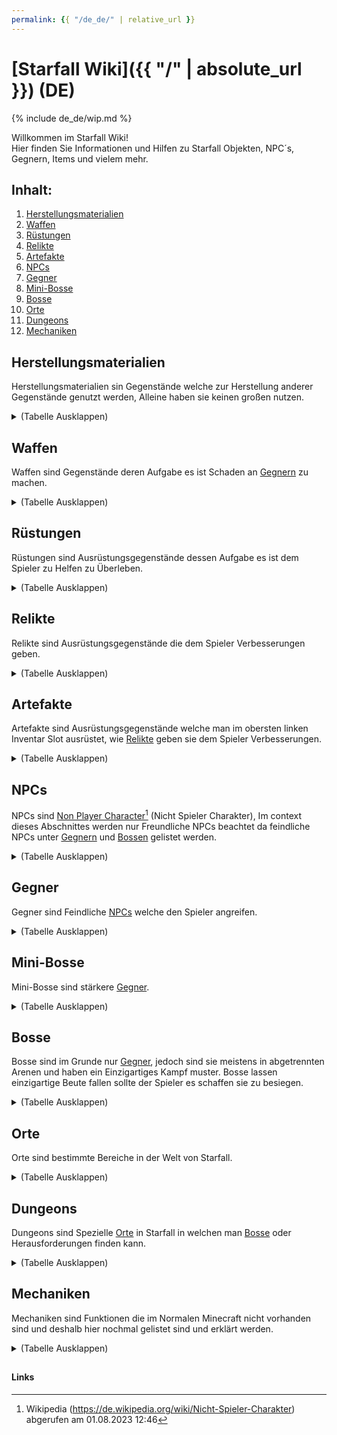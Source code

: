 ```yaml
---
permalink: {{ "/de_de/" | relative_url }}
---
```

# [<t>Starfall Wiki]({{ "/" | absolute_url }}) (DE)

{% include de_de/wip.md %}

Willkommen im Starfall Wiki! <br>
Hier finden Sie Informationen und Hilfen zu Starfall Objekten, NPC´s, Gegnern, Items und vielem mehr.

## Inhalt:
 1. [Herstellungsmaterialien](#herstellungsmaterialien)
 2. [Waffen](#waffen)
 3. [Rüstungen](#rüstungen)
 4. [Relikte](#relikte)
 5. [Artefakte](#artefakte)
 6. [NPCs](#npcs)
 7. [Gegner](#gegner)
 8. [Mini-Bosse](#mini-bosse)
 9. [Bosse](#bosse)
10. [Orte](#orte)
11. [Dungeons](#dungeons)
12. [Mechaniken](#mechaniken)

## Herstellungsmaterialien

Herstellungsmaterialien sin Gegenstände welche zur Herstellung anderer Gegenstände genutzt werden, Alleine haben sie keinen großen nutzen.
<details>
	<summary>(Tabelle Ausklappen)</summary>

|   |  |
|:-:|:-|
| A ||
| B ||
| C ||
| D ||
| E ||
| F ||
| G ||
| H ||
| I ||
| J ||
| K ||
| L |[<e>Leder](/de_de/crafting-materials/leather/)|
| M ||
| N ||
| O ||
| P ||
| Q ||
| R ||
| S |[<e>Stock](/de_de/crafting-materials/stick/)|
| T ||
| U ||
| V ||
| W ||
| X ||
| Y ||
| Z ||

</details>

## Waffen

Waffen sind Gegenstände deren Aufgabe es ist Schaden an [<e>Gegnern](#gegner) zu machen.

<details>
	<summary>(Tabelle Ausklappen)</summary>

|   |  |
|:-:|:-|
| A ||
| B ||
| C ||
| D ||
| E ||
| F ||
| G ||
| H ||
| I ||
| J ||
| K ||
| L ||
| M ||
| N ||
| O ||
| P ||
| Q ||
| R ||
| S ||
| T ||
| U ||
| V ||
| W ||
| X ||
| Y ||
| Z ||

</details>

## Rüstungen

Rüstungen sind Ausrüstungsgegenstände dessen Aufgabe es ist dem Spieler zu Helfen zu Überleben.

<details>
	<summary>(Tabelle Ausklappen)</summary>

|   |  |
|:-:|:-|
| A ||
| B ||
| C ||
| D ||
| E ||
| F ||
| G ||
| H ||
| I ||
| J ||
| K ||
| L ||
| M ||
| N ||
| O ||
| P ||
| Q ||
| R ||
| S ||
| T ||
| U ||
| V ||
| W ||
| X ||
| Y ||
| Z ||

</details>

## Relikte

Relikte sind Ausrüstungsgegenstände die dem Spieler Verbesserungen geben.

<details>
	<summary>(Tabelle Ausklappen)</summary>

|   |  |
|:-:|:-|
| A ||
| B ||
| C ||
| D ||
| E ||
| F ||
| G ||
| H ||
| I ||
| J ||
| K ||
| L ||
| M ||
| N ||
| O ||
| P ||
| Q ||
| R ||
| S ||
| T ||
| U ||
| V ||
| W ||
| X ||
| Y ||
| Z ||

</details>

## Artefakte

Artefakte sind Ausrüstungsgegenstände welche man im obersten linken Inventar Slot ausrüstet, wie [<e>Relikte](#relikte) geben sie dem Spieler Verbesserungen.

<details>
	<summary>(Tabelle Ausklappen)</summary>

|   |  |
|:-:|:-|
| A ||
| B ||
| C ||
| D ||
| E ||
| F ||
| G ||
| H ||
| I ||
| J ||
| K ||
| L ||
| M ||
| N ||
| O ||
| P ||
| Q ||
| R ||
| S ||
| T ||
| U ||
| V ||
| W ||
| X ||
| Y ||
| Z ||

</details>

## NPCs

NPCs sind [<o>Non Player Character](https://de.wikipedia.org/wiki/Nicht-Spieler-Charakter)[^1] (Nicht Spieler Charakter), Im context dieses Abschnittes werden nur Freundliche NPCs beachtet da feindliche NPCs unter [<e>Gegnern](#gegner) und [<e>Bossen](#bosse) gelistet werden.

<details>
	<summary>(Tabelle Ausklappen)</summary>

|   |  |
|:-:|:-|
| A ||
| B ||
| C ||
| D ||
| E ||
| F ||
| G ||
| H ||
| I ||
| J ||
| K ||
| L ||
| M ||
| N ||
| O ||
| P ||
| Q ||
| R ||
| S ||
| T ||
| U ||
| V ||
| W ||
| X ||
| Y ||
| Z ||

</details>

## Gegner

Gegner sind Feindliche [<e>NPCs](#npcs) welche den Spieler angreifen.

<details>
	<summary>(Tabelle Ausklappen)</summary>

|   |  |
|:-:|:-|
| A ||
| B ||
| C ||
| D ||
| E ||
| F ||
| G ||
| H ||
| I ||
| J ||
| K ||
| L ||
| M ||
| N ||
| O ||
| P ||
| Q ||
| R ||
| S ||
| T ||
| U ||
| V ||
| W ||
| X ||
| Y ||
| Z ||

</details>

## Mini-Bosse

Mini-Bosse sind stärkere [<e>Gegner](#gegner).

<details>
	<summary>(Tabelle Ausklappen)</summary>

|   |  |
|:-:|:-|
| A ||
| B ||
| C ||
| D ||
| E ||
| F ||
| G ||
| H ||
| I ||
| J ||
| K ||
| L ||
| M ||
| N ||
| O ||
| P ||
| Q ||
| R ||
| S ||
| T ||
| U ||
| V ||
| W ||
| X ||
| Y ||
| Z ||

</details>

## Bosse

Bosse sind im Grunde nur [<e>Gegner](#gegner), jedoch sind sie meistens in abgetrennten Arenen und haben ein Einzigartiges Kampf muster. Bosse lassen einzigartige Beute fallen sollte der Spieler es schaffen sie zu besiegen.

<details>
	<summary>(Tabelle Ausklappen)</summary>

|   |  |
|:-:|:-|
| A ||
| B ||
| C ||
| D ||
| E ||
| F ||
| G ||
| H ||
| I ||
| J ||
| K ||
| L ||
| M ||
| N ||
| O ||
| P ||
| Q ||
| R ||
| S ||
| T ||
| U ||
| V ||
| W ||
| X ||
| Y ||
| Z ||

</details>

## Orte

Orte sind bestimmte Bereiche in der Welt von Starfall.

<details>
	<summary>(Tabelle Ausklappen)</summary>

|   |  |
|:-:|:-|
| A ||
| B ||
| C ||
| D ||
| E ||
| F ||
| G ||
| H ||
| I ||
| J ||
| K ||
| L ||
| M ||
| N ||
| O ||
| P ||
| Q ||
| R ||
| S |[<e>Spawn](/de_de/places/spawn)|
| T |[<e>Tutorial](/de_de/places/tutorial)|
| U ||
| V ||
| W ||
| X ||
| Y ||
| Z ||

</details>

## Dungeons

Dungeons sind Spezielle [<e>Orte](#orte) in Starfall in welchen man [<e>Bosse](#bosse) oder Herausforderungen finden kann.

<details>
	<summary>(Tabelle Ausklappen)</summary>

|   |  |
|:-:|:-|
| A ||
| B ||
| C ||
| D ||
| E ||
| F ||
| G ||
| H ||
| I ||
| J ||
| K ||
| L ||
| M ||
| N ||
| O ||
| P ||
| Q ||
| R ||
| S ||
| T ||
| U ||
| V ||
| W ||
| X ||
| Y ||
| Z ||

</details>

## Mechaniken

Mechaniken sind Funktionen die im Normalen Minecraft nicht vorhanden sind und deshalb hier nochmal gelistet sind und erklärt werden.

<details>
	<summary>(Tabelle Ausklappen)</summary>

|   |  |
|:-:|:-|
| A ||
| B ||
| C ||
| D ||
| E ||
| F ||
| G ||
| H ||
| I |[<e>Interagieren]({{site.baseurl}}/de_de/mechanics/interact)|
| J ||
| K ||
| L ||
| M ||
| N ||
| O ||
| P ||
| Q ||
| R ||
| S ||
| T ||
| U ||
| V ||
| W ||
| X ||
| Y ||
| Z ||

</details>

##
#### Links
[^1]: Wikipedia (https://de.wikipedia.org/wiki/Nicht-Spieler-Charakter) abgerufen am 01.08.2023 12:46
